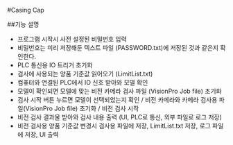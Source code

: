 #Casing Cap

##기능 설명
- 프로그램 시작시 사전 설정된 비밀번호 입력 
- 비밀번호는 미리 저장해둔 텍스트 파일 (PASSWORD.txt)에 저장된 것과 같은지 확인한다.
- PLC 통신용 IO 트리거 초기화
- 검사에 사용되는 양품 기준값 읽어오기 (LimitList.txt)
- 컴퓨터와 연결된 PLC에서 IO 신호 받아와 모델 확인
- 모델이 확인되면 모델에 맞는 비전 카메라 검사 파일 (VisionPro Job file) 초기화
- 검사 시작 버튼 누르면 모델이 선택되었는지 확인 / 비전 카메라와 카메라 검사용 파일(VisionPro Job file) 초기화 / 비전 검사 시작
- 비전 검사 결과물 받아와 검사 내용 출력 (UI, PLC로 통신, 외부 파일로 로그 저장)
- 비전 검사용 양품 기준값 변경시 검사용 파일에 저장, LimitList.txt 저장, 로그 파일에 저장, UI 출력
